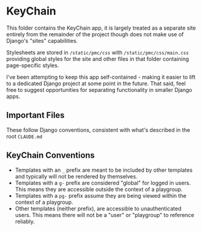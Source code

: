 
# KeyChain

This folder contains the KeyChain app, it is largely treated as a separate site
entirely from the remainder of the project though does not make use of Django's
"sites" capabilities.

Stylesheets are stored in `/static/pmc/css` with `/static/pmc/css/main.css`
providing global styles for the site and other files in that folder containing
page-specific styles.

I've been attempting to keep this app self-contained - making it easier to lift
to a dedicated Django project at some point in the future. That said, feel free
to suggest opportunities for separating functionality in smaller Django apps.

## Important Files

These follow Django conventions, consistent with what's described in the root `CLAUDE.md`


## KeyChain Conventions

- Templates with an `_` prefix are meant to be included by other templates and
  typically will not be rendered by themselves.
- Templates with a `g-` prefix are considered "global" for logged in users. This
  means they are accessible outside the context of a playgroup.
- Templates with a `pg-` prefix assume they are being viewed within the context
  of a playgroup.
 - Other templates (neither prefix), are accessible to
  unauthenticated users. This means there will not be a "user" or "playgroup" to
  reference reliably.